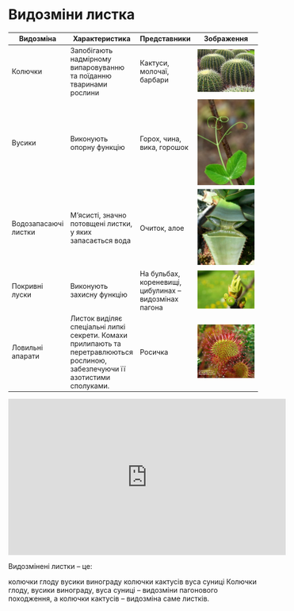 
# Видозмiни листка

<table>
<thead>
<tr>
<th>Видозмiна</th>
<th>Характеристика</th>
<th>Представники</th>
<th>Зображення</th>
</tr>
</thead>
<tr>
<td>Колючки</td>
<td width="25%">Запобiгають надмiрному випаровуванню та поїданню тваринами рослини</td>
<td>Кактуси, молочаї, барбари</td>
<td width="30%"><img src="vid1.jpg"/></td>
</tr>
<tr>
<td>Вусики</td>
<td>Виконують опорну функцiю</td>
<td>Горох, чина, вика, горошок</td>
<td><img src="vid2.jpg"/></td>
</tr>
<tr>
<td>Водозапасаючi листки</td>
<td>М’ясистi, значно потовщенi листки, у яких запасається вода </td>
<td>Очиток, алое</td>
<td><img src="vid3.jpg"/></td>
</tr>
<tr>
<td>Покривнi луски</td>
<td>Виконують захисну функцiю</td>
<td>На бульбах, кореневищi, цибулинах – видозмiнах пагона</td> <td><img src="vid4.jpg"/></td>
<tr>
<td>Ловильнi апарати</td>
<td>Листок видiляє спецiальнi липкi секрети. Комахи прилипають та перетравлюються рослиною, забезпечуючи її азотистими сполуками.</td>
<td>Росичка</td>
<td><img src="vid5.jpg"/></td>
</tr>
</tbody>
</table>

<div class="fluidMedia">
<iframe align="center" width="560" height="315" src="https://www.youtube.com/embed/gXHszpQa_6s" frameborder="0" allowfullscreen></iframe>
</div>
<div class="popup">
</div>

<quiz>
<question text="">
    <p>Видозмінені листки – це:</p>
    <answer>колючки глоду</answer>
    <answer>вусики винограду</answer>
    <answer correct>колючки кактусів</answer>
    <answer>вуса суниці</answer>
    <explanation>
    Колючки глоду, вусики винограду, вуса суниці – видозміни пагонового походження, а колючки кактусів – видозміна саме листків.
    </explanation>
</question>
</quiz>

   